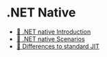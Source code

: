 # .NET Native

*   [🔧 .NET native Introduction](introduction.md)
*   [🔧 .NET native Scenarios](scenarios.md)
*   [🔧 Differences to standard JIT](differences.md)